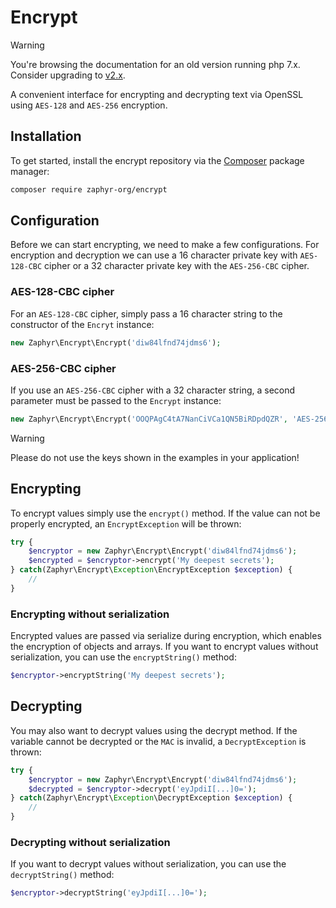 # Encrypt

> [!WARNING]
> You're browsing the documentation for an old version running php 7.x.
> Consider upgrading to [v2.x](/docs/repositories/2.x/encrypt).

A convenient interface for encrypting and decrypting text
via OpenSSL using `AES-128` and `AES-256` encryption.

## Installation

To get started, install the encrypt repository via the [Composer](https://getcomposer.org/) package manager:

```bash
composer require zaphyr-org/encrypt
```

## Configuration

Before we can start encrypting, we need to make a few configurations. For encryption and decryption we can use a
16 character private key with `AES-128-CBC` cipher or a 32 character private key with the `AES-256-CBC` cipher.

### AES-128-CBC cipher

For an `AES-128-CBC` cipher, simply pass a 16 character string to the constructor of the `Encryt` instance:

```php
new Zaphyr\Encrypt\Encrypt('diw84lfnd74jdms6');
```

### AES-256-CBC cipher

If you use an `AES-256-CBC` cipher with a 32 character string, a second parameter must be passed to
the `Encrypt` instance:

```php
new Zaphyr\Encrypt\Encrypt('OOQPAgC4tA7NanCiVCa1QN5BiRDpdQZR', 'AES-256-CBC');
```

> [!WARNING]
> Please do not use the keys shown in the examples in your application!

## Encrypting

To encrypt values simply use the `encrypt()` method. If the value can not be properly encrypted, an `EncryptException`
will be thrown:

```php
try {
    $encryptor = new Zaphyr\Encrypt\Encrypt('diw84lfnd74jdms6');
    $encrypted = $encryptor->encrypt('My deepest secrets');
} catch(Zaphyr\Encrypt\Exception\EncryptException $exception) {
    //
}
```

### Encrypting without serialization

Encrypted values are passed via serialize during encryption, which enables the encryption of objects and arrays.
If you want to encrypt values without serialization, you can use the `encryptString()` method:

```php
$encryptor->encryptString('My deepest secrets');
```

## Decrypting

You may also want to decrypt values using the decrypt method. If the variable cannot be decrypted or the `MAC`
is invalid, a `DecryptException` is thrown:

```php
try {
    $encryptor = new Zaphyr\Encrypt\Encrypt('diw84lfnd74jdms6');
    $decrypted = $encryptor->decrypt('eyJpdiI[...]0=');
} catch(Zaphyr\Encrypt\Exception\DecryptException $exception) {
    //
}
```

### Decrypting without serialization

If you want to decrypt values without serialization, you can use the `decryptString()` method:

```php
$encryptor->decryptString('eyJpdiI[...]0=');
```
